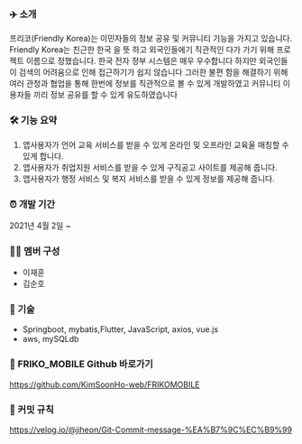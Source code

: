 
### ✈️ 소개
프리코(Friendly Korea)는 이민자들의 정보 공유 및 커뮤니티 기능을 가지고 있습니다.
Friendly Korea는 친근한 한국 을 뜻 하고 외국인들에기 직관적인 다가 가기 위해 프로젝트 이름으로 정했습니다.
한국 전자 정부 시스템은 매우 우수합니다 하지만 외국인들이 검색의 어려움으로 인해 접근하기가 쉽지 않습니다 그러한
불편 함을 해결하기 위해 여러 관청과 협업을 통해 한번에 정보를 직관적으로 볼 수 있게 개발하였고 커뮤니티 이용자들 끼리 정보 공유를 할 수 있게 유도하였습니다
    
### 🛠 기능 요약
1. 앱사용자가 언어 교육 서비스를 받을 수 있게 온라인 및 오프라인 교육울 매칭할 수 있게 합니다.
2. 앱사용자가 취업지원 서비스를 받을 수 있게 구직공고 사이트를 제공해 줍니다.
3. 앱사용자가 행정 서비스 및 복지 서비스를 받을 수 있게 정보를 제공해 줍니다.



### ⏰ 개발 기간
2021년 4월 2일 ~   

### 👩‍💻 멤버 구성
- 이재훈
- 김순호

### 📌 기술
- Springboot, mybatis,Flutter, JavaScript, axios, vue.js 
- aws, mySQLdb  


### 📌 FRIKO_MOBILE Github 바로가기
https://github.com/KimSoonHo-web/FRIKOMOBILE

### 📌 커밋 규칙
https://velog.io/@jiheon/Git-Commit-message-%EA%B7%9C%EC%B9%99
